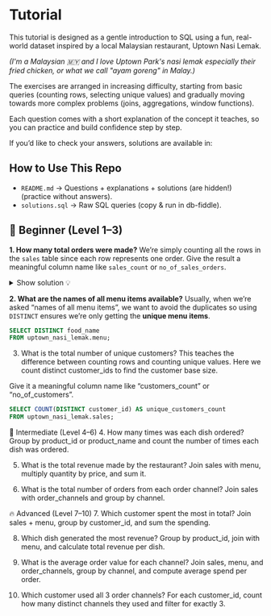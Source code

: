 # Tutorial 

This tutorial is designed as a gentle introduction to SQL using a fun, real-world dataset inspired by a local Malaysian restaurant, Uptown Nasi Lemak. 

*(I'm a Malaysian 🇲🇾 and I love Uptown Park's nasi lemak especially their fried chicken, or what we call "ayam goreng" in Malay.)*

The exercises are arranged in increasing difficulty, starting from basic queries (counting rows, selecting unique values) and gradually moving towards more complex problems (joins, aggregations, window functions).

Each question comes with a short explanation of the concept it teaches, so you can practice and build confidence step by step.

If you’d like to check your answers, solutions are available in:

## How to Use This Repo

- `README.md` → Questions + explanations + solutions (are hidden!) (practice without answers).  
- `solutions.sql` → Raw SQL queries (copy & run in db-fiddle).   

## 🌱 Beginner (Level 1–3)

**1. How many total orders were made?**
We’re simply counting all the rows in the `sales` table since each row represents one order. Give the result a meaningful column name like `sales_count` or `no_of_sales_orders`. 

<details> <summary> Show solution 💡 </summary>
```sql
SELECT COUNT(*) AS sales_count
FROM uptown_nasi_lemak.sales;
```
</details>

**2. What are the names of all menu items available?**
Usually, when we’re asked “names of all menu items”, we want to avoid the duplicates so using `DISTINCT` ensures we’re only getting the **unique menu items**.

```sql
SELECT DISTINCT food_name
FROM uptown_nasi_lemak.menu;
```

3. What is the total number of unique customers?
This teaches the difference between counting rows and counting unique values. Here we count distinct customer_ids to find the customer base size.

Give it a meaningful column name like “customers_count” or “no_of_customers”.

```sql
SELECT COUNT(DISTINCT customer_id) AS unique_customers_count
FROM uptown_nasi_lemak.sales;
```

🍜 Intermediate (Level 4–6)
4. How many times was each dish ordered?
Group by product_id or product_name and count the number of times each dish was ordered.

5. What is the total revenue made by the restaurant?
Join sales with menu, multiply quantity by price, and sum it.

6. What is the total number of orders from each order channel?
Join sales with order_channels and group by channel.

🔥 Advanced (Level 7–10)
7. Which customer spent the most in total?
Join sales + menu, group by customer_id, and sum the spending.

8. Which dish generated the most revenue?
Group by product_id, join with menu, and calculate total revenue per dish.

9. What is the average order value for each channel?
Join sales, menu, and order_channels, group by channel, and compute average spend per order.

10. Which customer used all 3 order channels?
For each customer_id, count how many distinct channels they used and filter for exactly 3.

